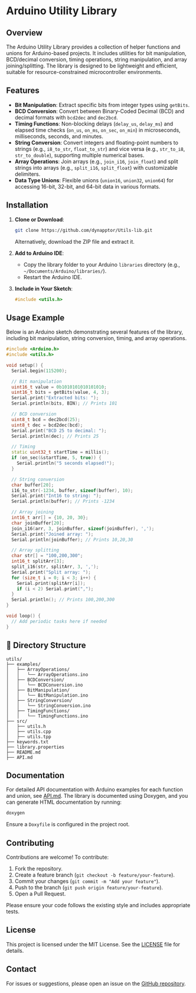 # Arduino Utility Library

## Overview

The Arduino Utility Library provides a collection of helper functions and unions for Arduino-based projects. It includes utilities for bit manipulation, BCD/decimal conversion, timing operations, string manipulation, and array joining/splitting. The library is designed to be lightweight and efficient, suitable for resource-constrained microcontroller environments.

## Features

- **Bit Manipulation**: Extract specific bits from integer types using `getBits`.
- **BCD Conversion**: Convert between Binary-Coded Decimal (BCD) and decimal formats with `bcd2dec` and `dec2bcd`.
- **Timing Functions**: Non-blocking delays (`delay_us`, `delay_ms`) and elapsed time checks (`on_us`, `on_ms`, `on_sec`, `on_min`) in microseconds, milliseconds, seconds, and minutes.
- **String Conversion**: Convert integers and floating-point numbers to strings (e.g., `i8_to_str`, `float_to_str`) and vice versa (e.g., `str_to_i8`, `str_to_double`), supporting multiple numerical bases.
- **Array Operations**: Join arrays (e.g., `join_i16`, `join_float`) and split strings into arrays (e.g., `split_i16`, `split_float`) with customizable delimiters.
- **Data Type Unions**: Flexible unions (`union16`, `union32`, `union64`) for accessing 16-bit, 32-bit, and 64-bit data in various formats.

## Installation

1. **Clone or Download**:
   ```bash
   git clone https://github.com/dynapptor/Utils-lib.git
   ```
   Alternatively, download the ZIP file and extract it.

2. **Add to Arduino IDE**:
   - Copy the library folder to your Arduino `libraries` directory (e.g., `~/Documents/Arduino/libraries/`).
   - Restart the Arduino IDE.

3. **Include in Your Sketch**:
   ```cpp
   #include <utils.h>
   ```

## Usage Example

Below is an Arduino sketch demonstrating several features of the library, including bit manipulation, string conversion, timing, and array operations.

```cpp
#include <Arduino.h>
#include <utils.h>

void setup() {
  Serial.begin(115200);

  // Bit manipulation
  uint16_t value = 0b1010101010101010;
  uint16_t bits = getBits(value, 4, 3);
  Serial.print("Extracted bits: ");
  Serial.println(bits, BIN); // Prints 101

  // BCD conversion
  uint8_t bcd = dec2bcd(25);
  uint8_t dec = bcd2dec(bcd);
  Serial.print("BCD 25 to decimal: ");
  Serial.println(dec); // Prints 25

  // Timing
  static uint32_t startTime = millis();
  if (on_sec(&startTime, 5, true)) {
    Serial.println("5 seconds elapsed!");
  }

  // String conversion
  char buffer[20];
  i16_to_str(-1234, buffer, sizeof(buffer), 10);
  Serial.print("Int16 to string: ");
  Serial.println(buffer); // Prints -1234

  // Array joining
  int16_t arr[] = {10, 20, 30};
  char joinBuffer[20];
  join_i16(arr, 3, joinBuffer, sizeof(joinBuffer), ',');
  Serial.print("Joined array: ");
  Serial.println(joinBuffer); // Prints 10,20,30

  // Array splitting
  char str[] = "100,200,300";
  int16_t splitArr[3];
  split_i16(str, splitArr, 3, ',');
  Serial.print("Split array: ");
  for (size_t i = 0; i < 3; i++) {
    Serial.print(splitArr[i]);
    if (i < 2) Serial.print(",");
  }
  Serial.println(); // Prints 100,200,300
}

void loop() {
  // Add periodic tasks here if needed
}
```

## 📁 Directory Structure

```
utils/
├── examples/
│   ├── ArrayOperations/
│   │   └── ArrayOperations.ino
│   ├── BCDConversion/
│   │   └── BCDConversion.ino
│   ├── BitManipulation/
│   │   └── BitManipulation.ino
│   ├── StringConversion/
│   │   └── StringConversion.ino
│   ├── TimingFunctions/
│   │   └── TimingFunctions.ino
├── src/
│   ├── utils.h
│   ├── utils.cpp
│   ├── utils.tpp
├── keywords.txt
├── library.properties
├── README.md
├── API.md
```

## Documentation

For detailed API documentation with Arduino examples for each function and union, see [API.md](API.md). The library is documented using Doxygen, and you can generate HTML documentation by running:

```bash
doxygen
```

Ensure a `Doxyfile` is configured in the project root.

## Contributing

Contributions are welcome! To contribute:

1. Fork the repository.
2. Create a feature branch (`git checkout -b feature/your-feature`).
3. Commit your changes (`git commit -m "Add your feature"`).
4. Push to the branch (`git push origin feature/your-feature`).
5. Open a Pull Request.

Please ensure your code follows the existing style and includes appropriate tests.

## License

This project is licensed under the MIT License. See the [LICENSE](LICENSE) file for details.

## Contact

For issues or suggestions, please open an issue on the [GitHub repository](https://github.com/dynapptor/Utils-lib).